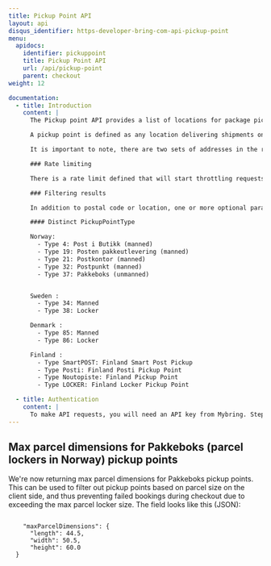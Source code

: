 ```yaml
---
title: Pickup Point API
layout: api
disqus_identifier: https-developer-bring-com-api-pickup-point
menu:
  apidocs:
    identifier: pickuppoint
    title: Pickup Point API
    url: /api/pickup-point
    parent: checkout
weight: 12

documentation:
  - title: Introduction
    content: |
      The Pickup point API provides a list of locations for package pickup. Based on a specified postal code or a geographical location, the 10 nearest pickup points are returned, sorted by driving time by car(source: Google). In instances where google is unable to retrieve driving times from a location to a pickup point(e.g. location on mainland and pickup point on an island), these pickup points will be sorted by aerial distance and placed last in the list. Response is available as either XML or JSON.

      A pickup point is defined as any location delivering shipments on behalf of Bring and Posten, such as post offices, selected grocery stores, lockers, etc.

      It is important to note, there are two sets of addresses in the response, postbox (address, postalCode) and visiting address (visitingAddress, visitingPostalCode). Postbox address is required to get a package produced correctly, use this AS RECIPIENT address on label. Visiting address is more appropriate for user interface (Street address of the PIB).

      ### Rate limiting

      There is a rate limit defined that will start throttling requests generated by your client to this API if the number of requests per second exceeds 60. When rate limiting occurs, the response will contain Http status code 429. If you have a use case requiring rates exceeding the limit, please contact developer-booking@bring.com for assistance.

      ### Filtering results

      In addition to postal code or location, one or more optional parameters can be added to the request, adding additional restrictions to the pickup points being returned. One such parameter is `searchForText=<texts>`, resulting in a response where all pickup points have at least a partial match with the search string given in `<texts>`. This can be the name of the pickup point, its address, city, county, municipality or location. Go to the reference table or see additional examples for more information.

      #### Distinct PickupPointType

      Norway:
        - Type 4: Post i Butikk (manned)
        - Type 19: Posten pakkeutlevering (manned)
        - Type 21: Postkontor (manned)
        - Type 32: Postpunkt (manned)
        - Type 37: Pakkeboks (unmanned)


      Sweden :
        - Type 34: Manned
        - Type 38: Locker

      Denmark :
        - Type 85: Manned
        - Type 86: Locker

      Finland :
        - Type SmartPOST: Finland Smart Post Pickup
        - Type Posti: Finland Posti Pickup Point
        - Type Noutopiste: Finland Pickup Point
        - Type LOCKER: Finland Locker Pickup Point

  - title: Authentication
    content: |
      To make API requests, you will need an API key from Mybring. Steps for getting a key and description of headers can be found on the general API [Getting Started / Authentication](/api/#authentication) page.
---
```


<div class="message--info maxw48r pam mbl">
  <h2 class="text-heading fw600">Max parcel dimensions for Pakkeboks (parcel lockers in Norway) pickup points</h2>
  <p>We're now returning max parcel dimensions for Pakkeboks pickup points.
  This can be used to filter out pickup points based on parcel size on the client side, and thus preventing failed bookings during checkout due to exceeding the max parcel locker size.
  The field looks like this (JSON):</p>
  <code>
    "maxParcelDimensions": {
      "length": 44.5,
      "width": 50.5,
      "height": 60.0
  }
  </code>
</div>
